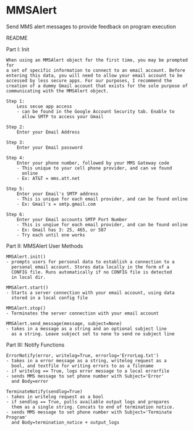 # MMSAlert
Send MMS alert messages to provide feedback on program execution

README

Part I: Init

	When using an MMSAlert object for the first time, you may be prompted for 
	a set of specific information to connect to an email account. Before
	entering this data, you will need to allow your email account to be 
	accessed by less secure apps. For our purposes, I recommend the 
	creation of a dummy Gmail account that exists for the sole purpose of
	communicating with the MMSAlert object.

	Step 1:
		Less secue app access
		- can be found in the Google Account Security tab. Enable to
		  allow SMTP to access your Gmail

	Step 2:
		Enter your Email Address

	Step 3:
		Enter your Email password

	Step 4:
		Enter your phone number, followed by your MMS Gateway code
		- This unique to your cell phone provider, and can ve found 
		  online
		- Ex: AT&T = mms.att.net

	Step 5:
		Enter your Email's SMTP address
		- This is unique for each email provider, and can be found online
		- Ex: Gmail's = smtp.gmail.com

	Step 6:
		Enter your Email accounts SMTP Port Number
		- This is unqiue for each email provider, and can be found online
		- Ex: Gmail has 3: 25, 465, or 587
		- Try each until one works

Part II: MMSAlert User Methods

	MMSAlert.init()
	- prompts users for personal data to establish a connection to a 
	  personal email account. Stores data locally in the form of a
	  CONFIG file. Runs automatically if no CONFIG file is detected
	  in local dir.

	MMSAlert.start()
	- Starts a server connection with your email account, using data
	  stored in a local config file

	MMSAlert.stop()
	- Terminates the server connection with your email account

	MMSAlert.send_message(message, subject=None)
	- takes in a message as a string and an optional subject line 
	  as a string. Leave subject set to none to send no subject line

Part III: Notify Functions

	ErrorNotify(error, writelog=True, errorlog='ErrorLog.txt')
	- takes in a error message as a string, writelog request as a
	  bool, and textfile for writing errors to as a filename 
	- if writelog == True, logs error message to a local errorfile 
	- sends MMS message to set phone number with Subject='Error'
	  and Body=error 

	TerminateNotify(sendlog=True)
	- takes in writelog request as a bool
	- if sendlog == True, pulls available output logs and prepares
	  them as a single string. Concats to end of termination notice.
	- sends MMS message to set phone number with Subject='Terminate Program'
	  and Body=termination_notice + output_logs
	
